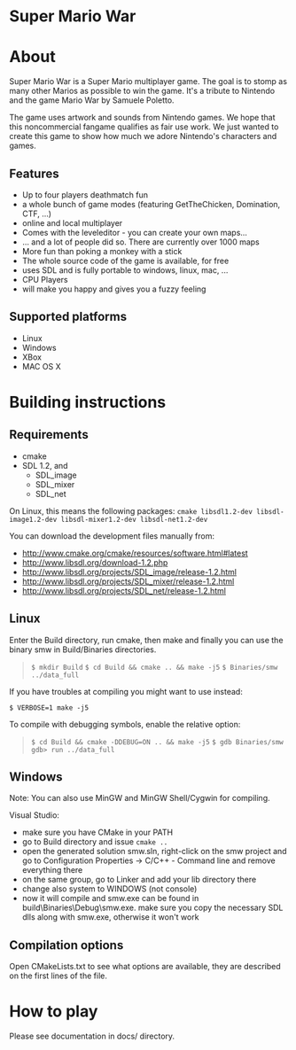 Super Mario War
===============

About
=====

Super Mario War is a Super Mario multiplayer game.
The goal is to stomp as many other Marios as possible to win the game.
It's a tribute to Nintendo and the game Mario War by Samuele Poletto.

The game uses artwork and sounds from Nintendo games. We hope that this noncommercial fangame qualifies as fair use work. We just wanted to create this game to show how much we adore Nintendo's characters and games.

Features
--------

- Up to four players deathmatch fun
- a whole bunch of game modes (featuring GetTheChicken, Domination, CTF, ...)
- online and local multiplayer
- Comes with the leveleditor - you can create your own maps...
- ... and a lot of people did so. There are currently over 1000 maps
- More fun than poking a monkey with a stick
- The whole source code of the game is available, for free
- uses SDL and is fully portable to windows, linux, mac, ...
- CPU Players
- will make you happy and gives you a fuzzy feeling

Supported platforms
-------------------

- Linux
- Windows
- XBox
- MAC OS X

Building instructions
=====================

Requirements
------------

- cmake
- SDL 1.2, and
  - SDL_image
  - SDL_mixer
  - SDL_net

On Linux, this means the following packages: `cmake libsdl1.2-dev libsdl-image1.2-dev libsdl-mixer1.2-dev libsdl-net1.2-dev`

You can download the development files manually from:

- http://www.cmake.org/cmake/resources/software.html#latest
- http://www.libsdl.org/download-1.2.php
- http://www.libsdl.org/projects/SDL_image/release-1.2.html
- http://www.libsdl.org/projects/SDL_mixer/release-1.2.html
- http://www.libsdl.org/projects/SDL_net/release-1.2.html

Linux
-----

Enter the Build directory, run cmake, then make and finally you can use the binary smw in Build/Binaries directories.

> `$ mkdir Build`
> `$ cd Build && cmake .. && make -j5`
> `$ Binaries/smw ../data_full`

If you have troubles at compiling you might want to use instead:

`$ VERBOSE=1 make -j5`

To compile with debugging symbols, enable the relative option:

> `$ cd Build && cmake -DDEBUG=ON .. && make -j5`
> `$ gdb Binaries/smw`
> `gdb> run ../data_full`

Windows
-------

Note: You can also use MinGW and MinGW Shell/Cygwin for compiling.

Visual Studio:

- make sure you have CMake in your PATH
- go to Build directory and issue `cmake ..`
- open the generated solution smw.sln, right-click on the smw project and go to Configuration Properties -> C/C++ - Command line and remove everything there
- on the same group, go to Linker and add your lib directory there
- change also system to WINDOWS (not console)
- now it will compile and smw.exe can be found in build\Binaries\Debug\smw.exe. make sure you copy the necessary SDL dlls along with smw.exe, otherwise it won't work

Compilation options
-------------------

Open CMakeLists.txt to see what options are available, they are described on the first lines of the file.

How to play
===========

Please see documentation in docs/ directory.
